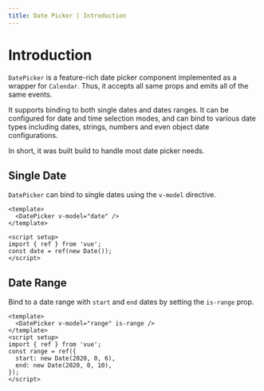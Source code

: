 ```yaml
---
title: Date Picker | Introduction
---
```


# Introduction

`DatePicker` is a feature-rich date picker component implemented as a wrapper for `Calendar`. Thus, it accepts all same props and emits all of the same events.

It supports binding to both single dates and dates ranges. It can be configured for date and time selection modes, and can bind to various date types including dates, strings, numbers and even object date configurations.

In short, it was built build to handle most date picker needs.

## Single Date

`DatePicker` can bind to single dates using the `v-model` directive.

<SingleDate />

```vue
<template>
  <DatePicker v-model="date" />
</template>

<script setup>
import { ref } from 'vue';
const date = ref(new Date());
</script>
```

## Date Range

Bind to a date range with `start` and `end` dates by setting the `is-range` prop.

<DateWithValue is-range />

```vue
<template>
  <DatePicker v-model="range" is-range />
</template>
<script setup>
import { ref } from 'vue';
const range = ref({
  start: new Date(2020, 0, 6),
  end: new Date(2020, 0, 10),
});
</script>
```
